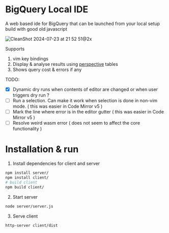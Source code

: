 
# BigQuery Local IDE

A web based ide for BigQuery that can be launched from your local setup build with good old javascript

![CleanShot 2024-07-23 at 21 52 51@2x](https://github.com/user-attachments/assets/6a82e907-77a4-4430-8569-86fac9a222b6)


Supports

1. vim key bindings
2. Display & analyse results using [perspective](https://perspective.finos.org) tables
3. Shows query cost & errors if any

TODO:

- [x] Dynamic dry runs when contents of editor are changed or when user triggers dry run ?
- [ ] Run a selection. Can make it work when selection is done in non-vim mode. ( this was easier in Code Mirror v5 )
- [ ] Mark the line where error is in the editor gutter ( this was easier in Code Mirror v5 )
- [ ] Resolve weird wasm error ( does not seem to affect the core functionality )

# Installation & run

1. Install dependencies for client and server

```bash
npm install server/
npm install client/
# build client
npm build client/
```

2. Start server

```bash
node server/server.js
```

3. Serve client

```bash
http-server client/dist
```

